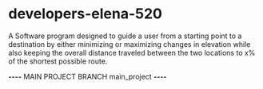 # developers-elena-520
A Software program designed to guide a user from a starting point to a destination by either minimizing or maximizing changes in elevation while also keeping the overall distance traveled between the two locations to x% of the shortest possible route.

**----**
MAIN PROJECT BRANCH
main_project
**----**
